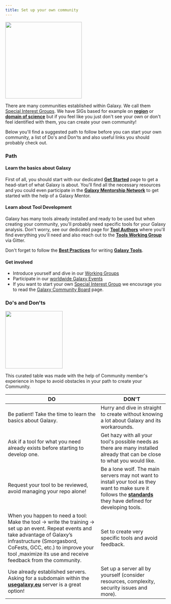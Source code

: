 ```yaml
---
title: Set up your own community
---
```


<div class='right'><img src="/images/undraw-illustrations/mind_map.svg" alt="" width="240" /></div>

There are many communities established within Galaxy. We call them [Special Interest Groups](/community/sig/). We have SIGs based for example on
[**region**](/community/#regional-communities) or [**domain of science**](community/sig#regional-communities) but
if you feel like you just don't see your own or don't feel identified with them, you can create your own community!

Below you'll find a suggested path to follow before you can start your own community, a list of Do's and Don'ts and also useful links you should probably check out.

### Path 

#### Learn the basics about Galaxy

First of all, you should start with our dedicated [**Get Started**](/get-started/) page to get a head-start of what Galaxy is about.
You'll find all the necessary resources and you could even participate in the [**Galaxy Mentorship Network**](https://galaxy-mentor-network.netlify.app/)
to get started with the help of a Galaxy Mentor.

#### Learn about Tool Development
Galaxy has many tools already installed and ready to be used but when creating your community, you'll probably need specific tools for your Galaxy analysis. Don't worry, see our dedicated page for [**Tool Authors**](/tools/) where you'll find everything you'll need and also reach out to the [**Tools Working Group**](/community/wg/) via Gitter.

Don't forget to follow the [**Best Practices**](https://galaxy-iuc-standards.readthedocs.io/en/latest/best_practices.html) for writing [**Galaxy Tools**](https://toolshed.g2.bx.psu.edu/).

#### Get involved
- Introduce yourself and dive in our [Working Groups](/community/wg/)
- Participate in our [worldwide Galaxy Events](/events/)
- If you want to start your own [Special Interest Group](/community/sig/) we encourage you to read the [Galaxy Community Board](/community/governance/gcb/#creating-a-new-sig) page.

### Do's and Don'ts 

<div class='right'><img src="/images/undraw-illustrations/questions.svg" alt="" width="180" /></div>

This curated table was made with the help of Community member's experience in hope to avoid obstacles in your path to create your Community.

| __DO__  | __DON'T__  |
|---|---|
| Be patient! Take the time to learn the basics about Galaxy. | Hurry and dive in straight  to create without knowing a lot about Galaxy and its workarounds. |
| Ask if a tool for what you need already exists before starting to develop one. | Get hazy with all your tool's possible needs as there are many installed already that can be close to what you would like.|
| Request your tool to be reviewed, avoid managing your repo alone! | Be a lone wolf. The main servers may not want to install your tool as they want to make sure it follows the [**standards**](https://galaxy-iuc-standards.readthedocs.io/en/latest/best_practices.html) they have defined for developing tools. |
| When you happen to need a tool: Make the tool -> write the training -> set up an event. Repeat events and take advantage of Galaxy’s infrastructure (Smorgasbord, CoFests, GCC, etc.) to improve your tool ,maximize its use and receive feedback from the community. | Set to create very specific tools and avoid feedback. |
| Use already established servers. Asking for a subdomain within the [**usegalaxy.eu**](https://usegalaxy.eu/) server is a great option! |Set up a server all by yourself (consider resources, complexity, security issues and more).|

